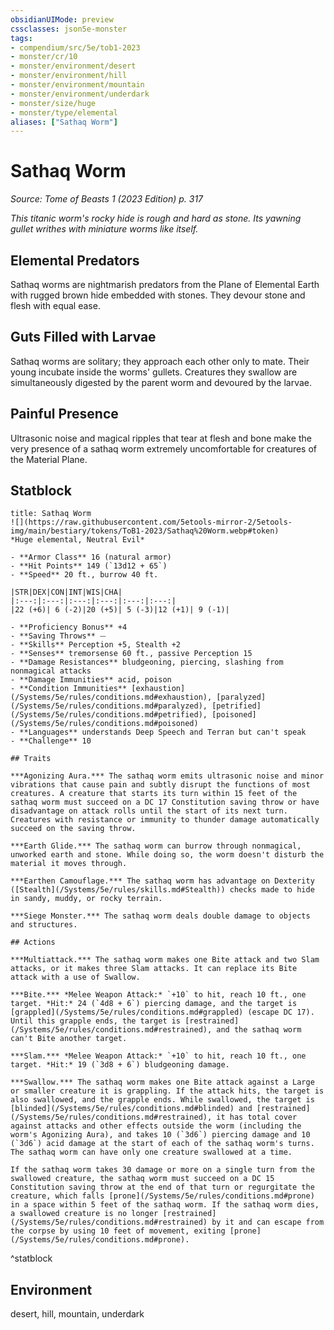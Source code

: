 ```yaml
---
obsidianUIMode: preview
cssclasses: json5e-monster
tags:
- compendium/src/5e/tob1-2023
- monster/cr/10
- monster/environment/desert
- monster/environment/hill
- monster/environment/mountain
- monster/environment/underdark
- monster/size/huge
- monster/type/elemental
aliases: ["Sathaq Worm"]
---
```

# Sathaq Worm
*Source: Tome of Beasts 1 (2023 Edition) p. 317*  

*This titanic worm's rocky hide is rough and hard as stone. Its yawning gullet writhes with miniature worms like itself.*

## Elemental Predators

Sathaq worms are nightmarish predators from the Plane of Elemental Earth with rugged brown hide embedded with stones. They devour stone and flesh with equal ease.

## Guts Filled with Larvae

Sathaq worms are solitary; they approach each other only to mate. Their young incubate inside the worms' gullets. Creatures they swallow are simultaneously digested by the parent worm and devoured by the larvae.

## Painful Presence

Ultrasonic noise and magical ripples that tear at flesh and bone make the very presence of a sathaq worm extremely uncomfortable for creatures of the Material Plane.

## Statblock

```ad-statblock
title: Sathaq Worm
![](https://raw.githubusercontent.com/5etools-mirror-2/5etools-img/main/bestiary/tokens/ToB1-2023/Sathaq%20Worm.webp#token)
*Huge elemental, Neutral Evil*

- **Armor Class** 16 (natural armor)
- **Hit Points** 149 (`13d12 + 65`)
- **Speed** 20 ft., burrow 40 ft.

|STR|DEX|CON|INT|WIS|CHA|
|:---:|:---:|:---:|:---:|:---:|:---:|
|22 (+6)| 6 (-2)|20 (+5)| 5 (-3)|12 (+1)| 9 (-1)|

- **Proficiency Bonus** +4
- **Saving Throws** ⏤
- **Skills** Perception +5, Stealth +2
- **Senses** tremorsense 60 ft., passive Perception 15
- **Damage Resistances** bludgeoning, piercing, slashing from nonmagical attacks
- **Damage Immunities** acid, poison
- **Condition Immunities** [exhaustion](/Systems/5e/rules/conditions.md#exhaustion), [paralyzed](/Systems/5e/rules/conditions.md#paralyzed), [petrified](/Systems/5e/rules/conditions.md#petrified), [poisoned](/Systems/5e/rules/conditions.md#poisoned)
- **Languages** understands Deep Speech and Terran but can't speak
- **Challenge** 10

## Traits

***Agonizing Aura.*** The sathaq worm emits ultrasonic noise and minor vibrations that cause pain and subtly disrupt the functions of most creatures. A creature that starts its turn within 15 feet of the sathaq worm must succeed on a DC 17 Constitution saving throw or have disadvantage on attack rolls until the start of its next turn. Creatures with resistance or immunity to thunder damage automatically succeed on the saving throw.

***Earth Glide.*** The sathaq worm can burrow through nonmagical, unworked earth and stone. While doing so, the worm doesn't disturb the material it moves through.

***Earthen Camouflage.*** The sathaq worm has advantage on Dexterity ([Stealth](/Systems/5e/rules/skills.md#Stealth)) checks made to hide in sandy, muddy, or rocky terrain.

***Siege Monster.*** The sathaq worm deals double damage to objects and structures.

## Actions

***Multiattack.*** The sathaq worm makes one Bite attack and two Slam attacks, or it makes three Slam attacks. It can replace its Bite attack with a use of Swallow.

***Bite.*** *Melee Weapon Attack:* `+10` to hit, reach 10 ft., one target. *Hit:* 24 (`4d8 + 6`) piercing damage, and the target is [grappled](/Systems/5e/rules/conditions.md#grappled) (escape DC 17). Until this grapple ends, the target is [restrained](/Systems/5e/rules/conditions.md#restrained), and the sathaq worm can't Bite another target.

***Slam.*** *Melee Weapon Attack:* `+10` to hit, reach 10 ft., one target. *Hit:* 19 (`3d8 + 6`) bludgeoning damage.

***Swallow.*** The sathaq worm makes one Bite attack against a Large or smaller creature it is grappling. If the attack hits, the target is also swallowed, and the grapple ends. While swallowed, the target is [blinded](/Systems/5e/rules/conditions.md#blinded) and [restrained](/Systems/5e/rules/conditions.md#restrained), it has total cover against attacks and other effects outside the worm (including the worm's Agonizing Aura), and takes 10 (`3d6`) piercing damage and 10 (`3d6`) acid damage at the start of each of the sathaq worm's turns. The sathaq worm can have only one creature swallowed at a time.

If the sathaq worm takes 30 damage or more on a single turn from the swallowed creature, the sathaq worm must succeed on a DC 15 Constitution saving throw at the end of that turn or regurgitate the creature, which falls [prone](/Systems/5e/rules/conditions.md#prone) in a space within 5 feet of the sathaq worm. If the sathaq worm dies, a swallowed creature is no longer [restrained](/Systems/5e/rules/conditions.md#restrained) by it and can escape from the corpse by using 10 feet of movement, exiting [prone](/Systems/5e/rules/conditions.md#prone).
```
^statblock

## Environment

desert, hill, mountain, underdark